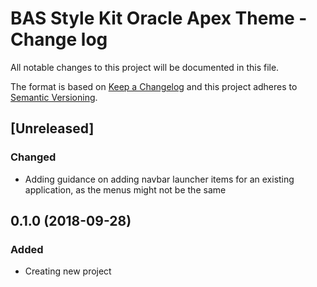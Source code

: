 # BAS Style Kit Oracle Apex Theme - Change log

All notable changes to this project will be documented in this file.

The format is based on [Keep a Changelog](http://keepachangelog.com/en/1.0.0/)
and this project adheres to [Semantic Versioning](http://semver.org/spec/v2.0.0.html).

## [Unreleased]

### Changed

* Adding guidance on adding navbar launcher items for an existing application, as the menus might not be the same

## 0.1.0 (2018-09-28)

### Added

* Creating new project
